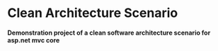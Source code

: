 # Clean Architecture Scenario

**Demonstration project of a clean software architecture scenario for asp.net mvc core**